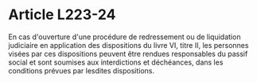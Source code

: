 # Article L223-24

En cas d'ouverture d'une procédure de redressement ou de liquidation judiciaire en application des dispositions du livre VI, titre II, les personnes visées par ces dispositions peuvent être rendues responsables du passif social et sont soumises aux interdictions et déchéances, dans les conditions prévues par lesdites dispositions.
